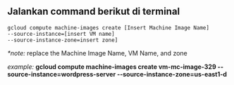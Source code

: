 **Jalankan command berikut di terminal**
-
```
gcloud compute machine-images create [Insert Machine Image Name]
--source-instance=[insert VM name]
--source-instance-zone=insert zone]
```
_*note:_
replace the Machine Image Name, VM Name, and zone

_example:_
**gcloud compute machine-images create vm-mc-image-329 
--source-instance=wordpress-server 
--source-instance-zone=us-east1-d**
